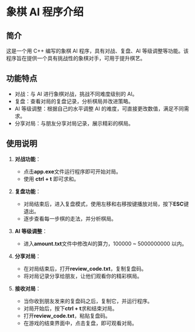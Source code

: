 # 象棋 AI 程序介绍

## 简介
这是一个用 C++ 编写的象棋 AI 程序，具有对战、复盘、AI 等级调整等功能。该程序旨在提供一个具有挑战性的象棋对手，可用于提升棋艺。
## 功能特点
- 对战：与 AI 进行象棋对战，挑战不同难度级别的 AI。
- 复盘：查看对局的复盘记录，分析棋局并改进策略。
- AI 等级调整：根据自己的水平调整 AI 的难度，可直接更改数值，满足不同需求。
- 分享对局：与朋友分享对局记录，展示精彩的棋局。

## 使用说明
1. **对战功能**：
   - 点击**app.exe**文件运行程序即可开始对局。
   - 使用 **ctrl + t** 即可求和。
2. **复盘功能**：
   - 对局结束后，进入复盘模式，使用左移和右移按键播放对局，按下**ESC**键退出。
   - 逐步查看每一步棋的走法，并分析棋局。

3. **AI 等级调整**：
   - 进入**amount.txt**文件中修改AI的算力，100000 ~ 5000000000 以内。

4. **分享对局**：
   - 在对局结束后，打开**review_code.txt**，复制复盘码。
   - 将对局记录分享给朋友，让他们观看你的精彩棋局。
     
5. **接收对局**：
    - 当你收到朋友发来的复盘码之后，复制它，并运行程序。
    - 对局开始后，按下**ctrl + t**求和结束对局。
    - 打开**review_code.txt**，粘贴复盘码。
    - 在游戏的结束界面中，点击复盘，即可观看对局。
